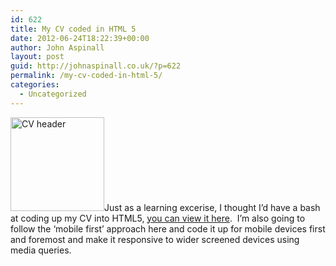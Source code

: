 ```yaml
---
id: 622
title: My CV coded in HTML 5
date: 2012-06-24T18:22:39+00:00
author: John Aspinall
layout: post
guid: http://johnaspinall.co.uk/?p=622
permalink: /my-cv-coded-in-html-5/
categories:
  - Uncategorized
---
```

<img class="alignright size-thumbnail wp-image-895" title="cv" src="http://johnaspinall.co.uk/wp-content/uploads/2012/07/cv-150x150.jpg" alt="CV header" width="150" height="150" />Just as a learning excerise, I thought I&#8217;d have a bash at coding up my CV into HTML5, [you can view it here](http://johnaspinall.co.uk/johnaspinall/cv/ "Mv CV in HTML5").  I&#8217;m also going to follow the &#8216;mobile first&#8217; approach here and code it up for mobile devices first and foremost and make it responsive to wider screened devices using media queries.